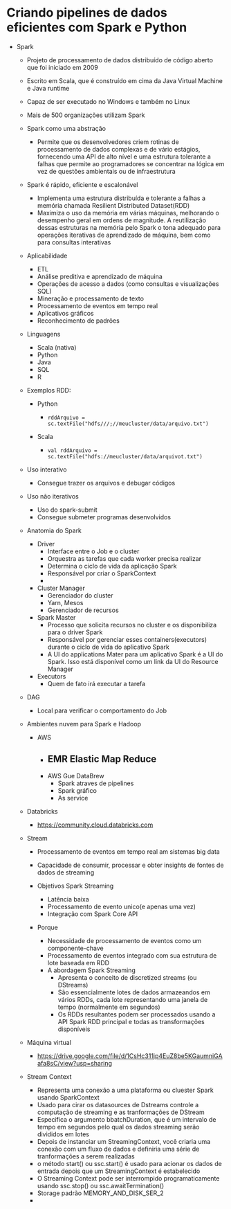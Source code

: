# Criando pipelines de dados eficientes com Spark e Python

- Spark
  - Projeto de processamento de dados distribuído de código aberto que foi iniciado em 2009
  
  - Escrito em Scala, que é construído em cima da Java Virtual Machine e Java runtime
  
  - Capaz de ser executado no Windows e também no Linux
  
  - Mais de 500 organizações utilizam Spark
  
  - Spark como uma abstração
    - Permite que os desenvolvedores criem rotinas de processamento de dados complexas e de vário estágios, fornecendo uma API de alto nível e uma estrutura tolerante a falhas que permite ao programadores se concentrar na lógica em vez de questões ambientais ou de infraestrutura
  
  - Spark é rápido, eficiente e escalonável
    - Implementa uma estrutura distribuída e tolerante a falhas a memória chamada Resilient Distributed Dataset(RDD)
    - Maximiza o uso da memória em várias máquinas, melhorando o desempenho geral em ordens de magnitude. A reutilização dessas estruturas na memória pelo Spark o tona adequado para operações iterativas de aprendizado de máquina, bem como para consultas interativas
  
  - Aplicabilidade
  
    - ETL
    - Análise preditiva e aprendizado de máquina
    - Operações de acesso a dados (como consultas e visualizações SQL)
    - Mineração e processamento de texto
    - Processamento de eventos em tempo real
    - Aplicativos gráficos
    - Reconhecimento de padrões
  
  - Linguagens
  
    - Scala (nativa)
    - Python
    - Java
    - SQL
    - R
  
  - Exemplos RDD:
  
    - Python
  
      - ```
        rddArquivo = sc.textFile("hdfs///;//meucluster/data/arquivo.txt")
        ```
  
    - Scala
  
      - ```
        val rddArquivo = sc.textFile("hdfs://meucluster/data/arquivot.txt")
        ```
  
  - Uso interativo
  
    - Consegue trazer os arquivos e debugar códigos
  
  - Uso não iterativos
  
    - Uso do spark-submit
    - Consegue submeter programas desenvolvidos
  
  - Anatomia do Spark
  
    - Driver
      - Interface entre o Job e o cluster
      - Orquestra as tarefas que cada worker precisa realizar
      - Determina o ciclo de vida da aplicação Spark
      - Responsável por criar o SparkContext
      - 
    - Cluster Manager
      - Gerenciador do cluster
      - Yarn, Mesos
      - Gerenciador de recursos
    - Spark Master
      - Processo que solicita recursos no cluster e os disponibiliza para o driver Spark
      - Responsável por gerenciar esses containers(executors) durante o ciclo de vida do aplicativo  Spark
      - A UI do applications Mater para um aplicativo Spark é a UI do Spark. Isso está disponível como um link da UI do Resource Manager
    - Executors
      - Quem de fato irá executar a tarefa
  
  - DAG
  
    - Local para verificar o comportamento do Job
  
  - Ambientes nuvem para Spark e Hadoop
  
    - AWS
      - EMR Elastic Map Reduce
        - 
      - AWS Gue DataBrew
        - Spark atraves de pipelines
        - Spark gráfico
        - As service
  
  - Databricks
  
    - https://community.cloud.databricks.com
  
  - Stream
  
    - Processamento de eventos em tempo real am sistemas big data
    - Capacidade de consumir, processar e obter insights de fontes de dados de streaming
    - Objetivos Spark Streaming
      - Latência baixa
      - Processamento de evento unico(e apenas uma vez)
      - Integração com Spark Core API
  
    - Porque
      - Necessidade de processamento de eventos como um componente-chave
      - Processamento de eventos integrado com sua estrutura de lote baseada em RDD
      - A abordagem Spark Streaming
        - Apresenta o conceito de discretized streams (ou DStreams)
        - São essencialmente lotes de dados armazeandos em vários RDDs, cada lote representando uma janela de tempo (normalmente em segundos)
        - Os RDDs resultantes podem ser processados usando a API Spark RDD principal e todas as transformações disponíveis
  
  - Máquina virtual
  
    - https://drive.google.com/file/d/1CsHc311jp4EuZ8be5KGaumniGAafa8sC/view?usp=sharing
  
  - Stream Context
  
    - Representa uma conexão a uma plataforma ou cluester Spark usando SparkContext
    - Usado para cirar os datasources de Dstreams controle a computação de streaming e as tranformações de DStream
    - Especifica o argumento bbatchDuration, que é um intervalo de tempo em segundos pelo qual os dados streaming serão divididos em lotes
    - Depois de instanciar um StreamingContext, você criaria uma conexão com um fluxo de dados e definiria uma série de tranformações a serem realizadas
    - o método start() ou ssc.start() é usado para acionar os dados de entrada depois que um StreamingContext é estabelecido
    - O Streaming Context pode ser interrompido programaticamente usando ssc.stop() ou ssc.awaitTermination()
    - Storage padrão MEMORY_AND_DISK_SER_2
    - 


